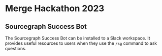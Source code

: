 # Merge Hackathon 2023

## Sourcegraph Success Bot

The Sourcegraph Success Bot can be installed to a Slack workspace. It provides useful resources to users when they use the `/sg` command to ask questions.